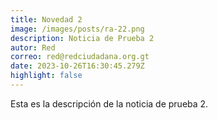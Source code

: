 ```yaml
---
title: Novedad 2
image: /images/posts/ra-22.png
description: Noticia de Prueba 2
autor: Red
correo: red@redciudadana.org.gt
date: 2023-10-26T16:30:45.279Z
highlight: false
---
```

Esta es la descripción de la noticia de prueba 2.